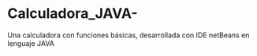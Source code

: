 # Calculadora_JAVA-
Una calculadora con funciones básicas, desarrollada con IDE netBeans en lenguaje JAVA 
